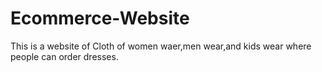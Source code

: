 # Ecommerce-Website
This is a website of Cloth of women waer,men wear,and kids wear where people can order dresses.
